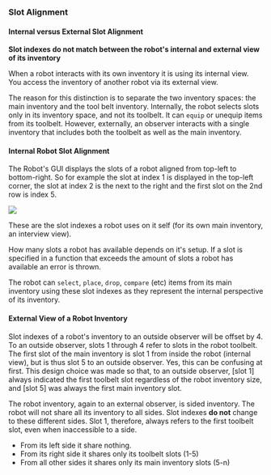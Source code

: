 ### Slot Alignment

#### Internal versus External Slot Alignment

**Slot indexes do not match between the robot's internal and external
view of its inventory**

When a robot interacts with its own inventory it is using its internal
view. You access the inventory of another robot via its external view.

The reason for this distinction is to separate the two inventory spaces:
the main inventory and the tool belt inventory. Internally, the robot
selects slots only in its inventory space, and not its toolbelt. It can
`equip` or unequip items from its toolbelt. However, externally, an
observer interacts with a single inventory that includes both the
toolbelt as well as the main inventory.

#### Internal Robot Slot Alignment

The Robot's GUI displays the slots of a robot aligned from top-left to
bottom-right. So for example the slot at index 1 is displayed in the
top-left corner, the slot at index 2 is the next to the right and the
first slot on the 2nd row is index 5.

![](https://ocdoc.cil.li/_media/api:robot_slotalign.png)

These are the slot indexes a robot uses on it self (for its own main
inventory, an interview view).

How many slots a robot has available depends on it's setup. If a slot
is specified in a function that exceeds the amount of slots a robot has
available an error is thrown.

The robot can `select`, `place`, `drop`, `compare` (etc) items
from its main inventory using these slot indexes as they represent the
internal perspective of its inventory.

#### External View of a Robot Inventory

Slot indexes of a robot's inventory to an outside observer will be
offset by 4. To an outside observer, slots 1 through 4 refer to slots in
the robot toolbelt. The first slot of the main inventory is slot 1 from
inside the robot (internal view), but is thus slot 5 to an outside
observer. Yes, this can be confusing at first. This design choice was
made so that, to an outside observer, [slot 1] always indicated the
first toolbelt slot regardless of the robot inventory size, and [slot
5] was always the first main inventory slot.

The robot inventory, again to an external observer, is sided inventory.
The robot will not share all its inventory to all sides. Slot indexes
**do not** change to these different sides. Slot 1, therefore, always
refers to the first toolbelt slot, even when inaccessible to a side.

- From its left side it share nothing.
- From its right side it shares only its toolbelt slots (1-5)
- From all other sides it shares only its main inventory slots (5-n)